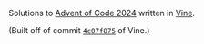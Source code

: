 Solutions to [Advent of Code 2024](https://adventofcode.com/2024) written in
[Vine](https://github.com/VineLang/vine).

(Built off of commit
[`4c07f875`](https://github.com/VineLang/vine/commit/4c07f875ffd0589e5981fb50100f8f44626a6dbe) of
Vine.)
